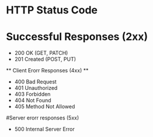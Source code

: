 # HTTP Status Code
# Successful Responses (2xx)
- 200 OK (GET, PATCH)
- 201 Created (POST, PUT)

** Client Erorr Responses (4xx) **
- 400 Bad Request
- 401 Unauthorized
- 403 Forbidden
- 404 Not Found
- 405 Method Not Allowed

#Server erorr responses (5xx)
- 500 Internal Server Error
